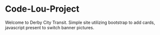 # Code-Lou-Project
Welcome to Derby City Transit. Simple site utilizing bootstrap to add cards, javascript present to switch banner pictures.
